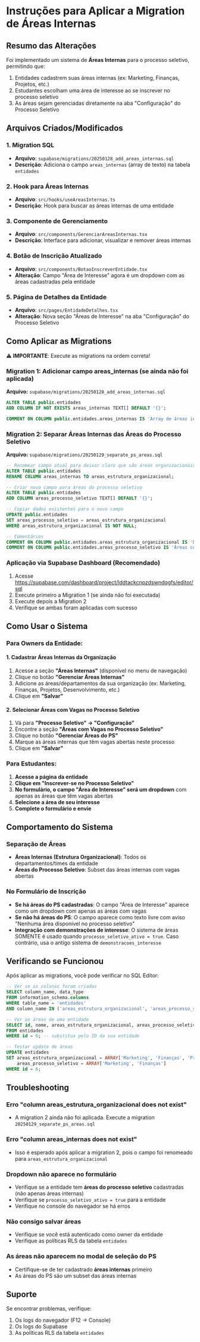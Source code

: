 # Instruções para Aplicar a Migration de Áreas Internas

## Resumo das Alterações

Foi implementado um sistema de **Áreas Internas** para o processo seletivo, permitindo que:
1. Entidades cadastrem suas áreas internas (ex: Marketing, Finanças, Projetos, etc.)
2. Estudantes escolham uma área de interesse ao se inscrever no processo seletivo
3. As áreas sejam gerenciadas diretamente na aba "Configuração" do Processo Seletivo

## Arquivos Criados/Modificados

### 1. Migration SQL
- **Arquivo**: `supabase/migrations/20250128_add_areas_internas.sql`
- **Descrição**: Adiciona o campo `areas_internas` (array de texto) na tabela `entidades`

### 2. Hook para Áreas Internas
- **Arquivo**: `src/hooks/useAreasInternas.ts`
- **Descrição**: Hook para buscar as áreas internas de uma entidade

### 3. Componente de Gerenciamento
- **Arquivo**: `src/components/GerenciarAreasInternas.tsx`
- **Descrição**: Interface para adicionar, visualizar e remover áreas internas

### 4. Botão de Inscrição Atualizado
- **Arquivo**: `src/components/BotaoInscreverEntidade.tsx`
- **Alteração**: Campo "Área de Interesse" agora é um dropdown com as áreas cadastradas pela entidade

### 5. Página de Detalhes da Entidade
- **Arquivo**: `src/pages/EntidadeDetalhes.tsx`
- **Alteração**: Nova seção "Áreas de Interesse" na aba "Configuração" do Processo Seletivo

## Como Aplicar as Migrations

⚠️ **IMPORTANTE**: Execute as migrations na ordem correta!

### Migration 1: Adicionar campo areas_internas (se ainda não foi aplicada)

**Arquivo:** `supabase/migrations/20250128_add_areas_internas.sql`

```sql
ALTER TABLE public.entidades
ADD COLUMN IF NOT EXISTS areas_internas TEXT[] DEFAULT '{}';

COMMENT ON COLUMN public.entidades.areas_internas IS 'Array de áreas internas disponíveis para candidatos escolherem durante o processo seletivo';
```

### Migration 2: Separar Áreas Internas das Áreas do Processo Seletivo

**Arquivo:** `supabase/migrations/20250129_separate_ps_areas.sql`

```sql
-- Renomear campo atual para deixar claro que são áreas organizacionais
ALTER TABLE public.entidades
RENAME COLUMN areas_internas TO areas_estrutura_organizacional;

-- Criar novo campo para áreas do processo seletivo
ALTER TABLE public.entidades
ADD COLUMN areas_processo_seletivo TEXT[] DEFAULT '{}';

-- Copiar dados existentes para o novo campo
UPDATE public.entidades
SET areas_processo_seletivo = areas_estrutura_organizacional
WHERE areas_estrutura_organizacional IS NOT NULL;

-- Comentários
COMMENT ON COLUMN public.entidades.areas_estrutura_organizacional IS 'Departamentos/áreas da estrutura organizacional da entidade';
COMMENT ON COLUMN public.entidades.areas_processo_seletivo IS 'Áreas com vagas abertas no processo seletivo (subset de areas_estrutura_organizacional)';
```

### Aplicação via Supabase Dashboard (Recomendado)
1. Acesse https://supabase.com/dashboard/project/lddtackcnpzdswndqgfs/editor/sql
2. Execute primeiro a Migration 1 (se ainda não foi executada)
3. Execute depois a Migration 2
4. Verifique se ambas foram aplicadas com sucesso

## Como Usar o Sistema

### Para Owners da Entidade:

#### 1. Cadastrar Áreas Internas da Organização
1. Acesse a seção **"Áreas Internas"** (disponível no menu de navegação)
2. Clique no botão **"Gerenciar Áreas Internas"**
3. Adicione as áreas/departamentos da sua organização (ex: Marketing, Finanças, Projetos, Desenvolvimento, etc.)
4. Clique em **"Salvar"**

#### 2. Selecionar Áreas com Vagas no Processo Seletivo
1. Vá para **"Processo Seletivo" → "Configuração"**
2. Encontre a seção **"Áreas com Vagas no Processo Seletivo"**
3. Clique no botão **"Gerenciar Áreas do PS"**
4. Marque as áreas internas que têm vagas abertas neste processo
5. Clique em **"Salvar"**

### Para Estudantes:

1. **Acesse a página da entidade**
2. **Clique em "Inscrever-se no Processo Seletivo"**
3. **No formulário, o campo "Área de Interesse" será um dropdown** com apenas as áreas que têm vagas abertas
4. **Selecione a área de seu interesse**
5. **Complete o formulário e envie**

## Comportamento do Sistema

### Separação de Áreas
- **Áreas Internas (Estrutura Organizacional)**: Todos os departamentos/times da entidade
- **Áreas do Processo Seletivo**: Subset das áreas internas com vagas abertas

### No Formulário de Inscrição
- **Se há áreas do PS cadastradas**: O campo "Área de Interesse" aparece como um dropdown com apenas as áreas com vagas
- **Se não há áreas do PS**: O campo aparece como texto livre com aviso "Nenhuma área disponível no processo seletivo"
- **Integração com demonstrações de interesse**: O sistema de áreas SOMENTE é usado quando `processo_seletivo_ativo = true`. Caso contrário, usa o antigo sistema de `demonstracoes_interesse`

## Verificando se Funcionou

Após aplicar as migrations, você pode verificar no SQL Editor:
```sql
-- Ver se as colunas foram criadas
SELECT column_name, data_type 
FROM information_schema.columns 
WHERE table_name = 'entidades' 
AND column_name IN ('areas_estrutura_organizacional', 'areas_processo_seletivo');

-- Ver as áreas de uma entidade
SELECT id, nome, areas_estrutura_organizacional, areas_processo_seletivo 
FROM entidades 
WHERE id = 6; -- substitua pelo ID da sua entidade

-- Testar update de áreas
UPDATE entidades 
SET areas_estrutura_organizacional = ARRAY['Marketing', 'Finanças', 'Projetos', 'Tecnologia'],
    areas_processo_seletivo = ARRAY['Marketing', 'Finanças']
WHERE id = 6;
```

## Troubleshooting

### Erro "column areas_estrutura_organizacional does not exist"
- A migration 2 ainda não foi aplicada. Execute a migration `20250129_separate_ps_areas.sql`

### Erro "column areas_internas does not exist" 
- Isso é esperado após aplicar a migration 2, pois o campo foi renomeado para `areas_estrutura_organizacional`

### Dropdown não aparece no formulário
- Verifique se a entidade tem **áreas do processo seletivo** cadastradas (não apenas áreas internas)
- Verifique se `processo_seletivo_ativo = true` para a entidade
- Verifique no console do navegador se há erros

### Não consigo salvar áreas
- Verifique se você está autenticado como owner da entidade
- Verifique as políticas RLS da tabela `entidades`

### As áreas não aparecem no modal de seleção do PS
- Certifique-se de ter cadastrado **áreas internas** primeiro
- As áreas do PS são um subset das áreas internas

## Suporte

Se encontrar problemas, verifique:
1. Os logs do navegador (F12 → Console)
2. Os logs do Supabase
3. As políticas RLS da tabela `entidades`

